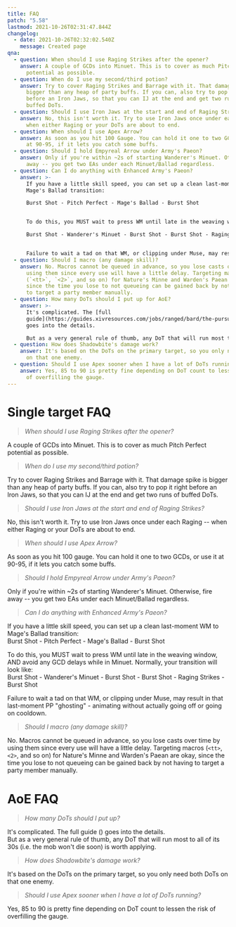 ```yaml
---
title: FAQ
patch: "5.58"
lastmod: 2021-10-26T02:31:47.844Z
changelog:
  - date: 2021-10-26T02:32:02.540Z
    message: Created page
qna:
  - question: When should I use Raging Strikes after the opener?
    answer: A couple of GCDs into Minuet. This is to cover as much Pitch Perfect
      potential as possible.
  - question: When do I use my second/third potion?
    answer: Try to cover Raging Strikes and Barrage with it. That damage spike is
      bigger than any heap of party buffs. If you can, also try to pop it right
      before an Iron Jaws, so that you can IJ at the end and get two runs of
      buffed DoTs.
  - question: Should I use Iron Jaws at the start and end of Raging Strikes?
    answer: No, this isn't worth it. Try to use Iron Jaws once under each Raging --
      when either Raging or your DoTs are about to end.
  - question: When should I use Apex Arrow?
    answer: As soon as you hit 100 Gauge. You can hold it one to two GCDs, or use it
      at 90-95, if it lets you catch some buffs.
  - question: Should I hold Empyreal Arrow under Army's Paeon?
    answer: Only if you're within ~2s of starting Wanderer's Minuet. Otherwise, fire
      away -- you get two EAs under each Minuet/Ballad regardless.
  - question: Can I do anything with Enhanced Army's Paeon?
    answer: >-
      If you have a little skill speed, you can set up a clean last-moment WM to
      Mage's Ballad transition:  

      Burst Shot - Pitch Perfect - Mage's Ballad - Burst Shot


      To do this, you MUST wait to press WM until late in the weaving window, AND avoid any GCD delays while in Minuet. Normally, your transition will look like:

      Burst Shot - Wanderer's Minuet - Burst Shot - Burst Shot - Raging Strikes - Burst Shot


      Failure to wait a tad on that WM, or clipping under Muse, may result in that last-moment PP "ghosting" - animating without actually going off or going on cooldown.
  - question: Should I macro (any damage skill)?
    answer: No. Macros cannot be queued in advance, so you lose casts over time by
      using them since every use will have a little delay. Targeting macros
      (`<tt>`, `<2>`, and so on) for Nature's Minne and Warden's Paean are okay,
      since the time you lose to not queueing can be gained back by not having
      to target a party member manually.
  - question: How many DoTs should I put up for AoE?
    answer: >-
      It's complicated. The [full
      guide](https://guides.xivresources.com/jobs/ranged/bard/the-pursuit-of-comfiness-bard-guide-5-x)
      goes into the details.

      But as a very general rule of thumb, any DoT that will run most to all of its 30s (i.e. the mob won't die soon) is worth applying.
  - question: How does Shadowbite's damage work?
    answer: It's based on the DoTs on the primary target, so you only need both DoTs
      on that one enemy.
  - question: Should I use Apex sooner when I have a lot of DoTs running?
    answer: Yes, 85 to 90 is pretty fine depending on DoT count to lessen the risk
      of overfilling the gauge.
---
```

# Single target FAQ

> *When should I use Raging Strikes after the opener?*  

A couple of GCDs into Minuet. This is to cover as much Pitch Perfect potential as possible.

> *When do I use my second/third potion?*

Try to cover Raging Strikes and Barrage with it. That damage spike is bigger than any heap of party buffs. If you can, also try to pop it right before an Iron Jaws, so that you can IJ at the end and get two runs of buffed DoTs.

> *Should I use Iron Jaws at the start and end of Raging Strikes?*

No, this isn't worth it. Try to use Iron Jaws once under each Raging -- when either Raging or your DoTs are about to end.

> *When should I use Apex Arrow?*

As soon as you hit 100 gauge. You can hold it one to two GCDs, or use it at 90-95, if it lets you catch some buffs.

> *Should I hold Empyreal Arrow under Army's Paeon?*

Only if you're within ~2s of starting Wanderer's Minuet. Otherwise, fire away -- you get two EAs under each Minuet/Ballad regardless.

> *Can I do anything with Enhanced Army's Paeon?*

If you have a little skill speed, you can set up a clean last-moment WM to Mage's Ballad transition:  \
Burst Shot - Pitch Perfect - Mage's Ballad - Burst Shot

To do this, you MUST wait to press WM until late in the weaving window, AND avoid any GCD delays while in Minuet. Normally, your transition will look like:\
Burst Shot - Wanderer's Minuet - Burst Shot - Burst Shot - Raging Strikes - Burst Shot

Failure to wait a tad on that WM, or clipping under Muse, may result in that last-moment PP "ghosting" - animating without actually going off or going on cooldown.

> *Should I macro (any damage skill)?*

No. Macros cannot be queued in advance, so you lose casts over time by using them since every use will have a little delay. Targeting macros (`<tt>`, `<2>`, and so on) for Nature's Minne and Warden's Paean are okay, since the time you lose to not queueing can be gained back by not having to target a party member manually.

# AoE FAQ

> *How many DoTs should I put up?*

It's complicated. The full guide (<link>) goes into the details.\
But as a very general rule of thumb, any DoT that will run most to all of its 30s (i.e. the mob won't die soon) is worth applying.

> *How does Shadowbite's damage work?*

It's based on the DoTs on the primary target, so you only need both DoTs on that one enemy.

> *Should I use Apex sooner when I have a lot of DoTs running?*

Yes, 85 to 90 is pretty fine depending on DoT count to lessen the risk of overfilling the gauge.